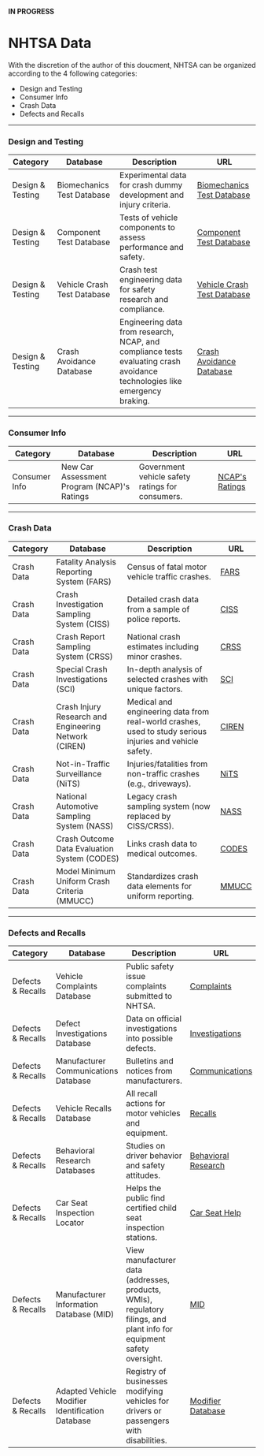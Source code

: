 **IN PROGRESS**

# NHTSA Data

With the discretion of the author of this doucment, NHTSA can be organized according to the 4 following categories:

- Design and Testing
- Consumer Info
- Crash Data
- Defects and Recalls

---

### Design and Testing

| **Category**       | **Database**                    | **Description**                                                                 | **URL** |
|--------------------|----------------------------------|---------------------------------------------------------------------------------|---------|
| Design & Testing   | Biomechanics Test Database       | Experimental data for crash dummy development and injury criteria.              | [Biomechanics Test Database](https://www.nhtsa.gov/research-data/research-testing-databases#/biomechanics) |
| Design & Testing   | Component Test Database          | Tests of vehicle components to assess performance and safety.                   | [Component Test Database](https://www.nhtsa.gov/research-data/research-testing-databases#/component) |
| Design & Testing   | Vehicle Crash Test Database      | Crash test engineering data for safety research and compliance.                 | [Vehicle Crash Test Database](https://www.nhtsa.gov/research-data/research-testing-databases#/vehicle) |
| Design & Testing   | Crash Avoidance Database         | Engineering data from research, NCAP, and compliance tests evaluating crash avoidance technologies like emergency braking. | [Crash Avoidance Database](https://www.nhtsa.gov/research-data/research-testing-databases#/cadb) |

---

### Consumer Info

| **Category**     | **Database**                                         | **Description**                                      | **URL** |
|------------------|------------------------------------------------------|------------------------------------------------------|---------|
| Consumer Info    | New Car Assessment Program (NCAP)'s Ratings                 | Government vehicle safety ratings for consumers.     | [NCAP's Ratings](https://www.nhtsa.gov/ratings) |

---

### Crash Data

| **Category**   | **Database**                                    | **Description**                                                                 | **URL** |
|----------------|--------------------------------------------------|---------------------------------------------------------------------------------|---------|
| Crash Data     | Fatality Analysis Reporting System (FARS)        | Census of fatal motor vehicle traffic crashes.                                 | [FARS](https://www.nhtsa.gov/research-data/fatality-analysis-reporting-system-fars) |
| Crash Data     | Crash Investigation Sampling System (CISS)       | Detailed crash data from a sample of police reports.                           | [CISS](https://www.nhtsa.gov/crash-data-systems/crash-investigation-sampling-system) |
| Crash Data     | Crash Report Sampling System (CRSS)              | National crash estimates including minor crashes.                              | [CRSS](https://www.nhtsa.gov/crash-data-systems/crash-report-sampling-system) |
| Crash Data     | Special Crash Investigations (SCI)               | In-depth analysis of selected crashes with unique factors.                     | [SCI](https://www.nhtsa.gov/research-data/special-crash-investigations-sci) |
| Crash Data     | Crash Injury Research and Engineering Network (CIREN) | Medical and engineering data from real-world crashes, used to study serious injuries and vehicle safety. | [CIREN](https://www.nhtsa.gov/research-data/crash-injury-research-and-engineering-network-ciren) |
| Crash Data     | Not-in-Traffic Surveillance (NiTS)               | Injuries/fatalities from non-traffic crashes (e.g., driveways).                | [NiTS](https://www.nhtsa.gov/crash-data-systems/non-traffic-surveillance) |
| Crash Data     | National Automotive Sampling System (NASS)       | Legacy crash sampling system (now replaced by CISS/CRSS).                      | [NASS](https://www.nhtsa.gov/crash-data-systems/national-automotive-sampling-system) |
| Crash Data     | Crash Outcome Data Evaluation System (CODES)     | Links crash data to medical outcomes.                                          | [CODES](https://www.nhtsa.gov/crash-data-systems/crash-outcome-data-evaluation-system-codes) |
| Crash Data     | Model Minimum Uniform Crash Criteria (MMUCC)     | Standardizes crash data elements for uniform reporting.                        | [MMUCC](https://www.nhtsa.gov/traffic-records/model-minimum-uniform-crash-criteria) |

---

### Defects and Recalls

| **Category**      | **Database**                                     | **Description**                                                                                                        | **URL**                                                                                                   |
| ----------------- | ------------------------------------------------ | ---------------------------------------------------------------------------------------------------------------------- | --------------------------------------------------------------------------------------------------------- |
| Defects & Recalls | Vehicle Complaints Database                      | Public safety issue complaints submitted to NHTSA.                                                                     | [Complaints](https://www.nhtsa.gov/nhtsa-datasets-and-apis#complaints)                                                    |
| Defects & Recalls | Defect Investigations Database                   | Data on official investigations into possible defects.                                                                 | [Investigations](https://www.nhtsa.gov/nhtsa-datasets-and-apis#investigations)                                            |
| Defects & Recalls | Manufacturer Communications Database             | Bulletins and notices from manufacturers.                                                                              | [Communications](https://www.nhtsa.gov/nhtsa-datasets-and-apis#manufacturer-communications)                               |
| Defects & Recalls | Vehicle Recalls Database                         | All recall actions for motor vehicles and equipment.                                                                   | [Recalls](https://www.nhtsa.gov/nhtsa-datasets-and-apis#recalls)                                                                  |
| Defects & Recalls | Behavioral Research Databases                    | Studies on driver behavior and safety attitudes.                                                                       | [Behavioral Research](https://www.nhtsa.gov/research-data/behavioral-research)                            |
| Defects & Recalls | Car Seat Inspection Locator                      | Helps the public find certified child seat inspection stations.                                                        | [Car Seat Help](https://www.nhtsa.gov/nhtsa-datasets-and-apis#car-seat-inspection-locator) |
| Defects & Recalls | Manufacturer Information Database (MID)          | View manufacturer data (addresses, products, WMIs), regulatory filings, and plant info for equipment safety oversight. | [MID](https://vpic.nhtsa.dot.gov/mid/)                                                                    |
| Defects & Recalls | Adapted Vehicle Modifier Identification Database | Registry of businesses modifying vehicles for drivers or passengers with disabilities.                                 | [Modifier Database](https://vpic.nhtsa.dot.gov/mid/modifier)                                              |

